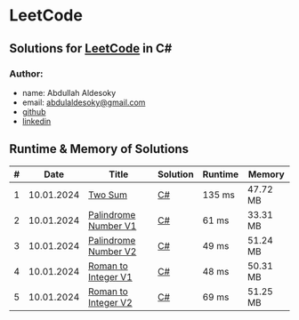 # LeetCode

## Solutions for [LeetCode](https://leetcode.com/problemset/) in C#

### Author: 
- name: Abdullah Aldesoky
- email: abdulaldesoky@gmail.com
- [github](https://github.com/ab321)
- [linkedin](https://www.linkedin.com/in/abdullah-aldesoky-352419293/)


## Runtime & Memory of Solutions

| # | Date       | Title                                                                    | Solution                            | Runtime | Memory   |
|---|------------|--------------------------------------------------------------------------|-------------------------------------|---------|----------|
| 1 | 10.01.2024 | [Two Sum](https://leetcode.com/problems/two-sum/)                        | [C#](./twoSum/Program.cs)           | 135 ms	 | 47.72 MB |
| 2 | 10.01.2024 | [Palindrome Number V1](https://leetcode.com/problems/palindrome-number/) | [C#](./palindromeNumber/Program.cs) | 61 ms	  | 33.31 MB |
| 3 | 10.01.2024 | [Palindrome Number V2](https://leetcode.com/problems/palindrome-number/) | [C#](./palindromeNumber/Program.cs) | 49 ms	  | 51.24 MB |
| 4 | 10.01.2024 | [Roman to Integer V1](https://leetcode.com/problems/roman-to-integer/)   | [C#](./romanToInteger/Program.cs)   | 48 ms	  | 50.31 MB |
| 5 | 10.01.2024 | [Roman to Integer V2](https://leetcode.com/problems/roman-to-integer/)   | [C#](./romanToInteger/Program.cs)   | 69 ms	  | 51.25 MB |


